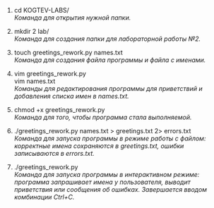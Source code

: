1) cd KOGTEV-LABS/ <br>
<i>Команда для открытия нужной папки.</i>

2) mkdir 2 lab/ <br> 
<i>Команда для создания папки для лабораторной работы №2.</i>

3) touch greetings_rework.py names.txt <br>
<i>Команда для создания файла программы и файла с именами.</i>

4) vim greetings_rework.py <br> vim names.txt <br>
<i>Команды для редактирования программы для приветствий и добавления списка имен в names.txt.</i>

5) chmod +x greetings_rework.py <br>
<i>Команда для того, чтобы программа стала выполняемой.</i>

6) ./greetings_rework.py names.txt > greetings.txt 2> errors.txt <br>
<i>Команда для запуска программы в режиме работы с файлом: корректные имена сохраняются в greetings.txt, ошибки записываются в errors.txt.</i>

7) ./greetings_rework.py <br>
<i>Команда для запуска программы в интерактивном режиме: программа запрашивает имена у пользователя, выводит приветствия или сообщения об ошибках. Завершается вводом комбинации Ctrl+C.</i>

